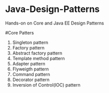 # Java-Design-Patterns
Hands-on on Core and Java EE Design Patterns

#Core Patters 
1. Singleton pattern
2. Factory pattern
3. Abstract factory pattern
4. Template method pattern
5. Adapter pattern
6. Flyweigth pattern
7. Command pattern
8. Decorator pattern
9. Inversion of Control(IOC) pattern